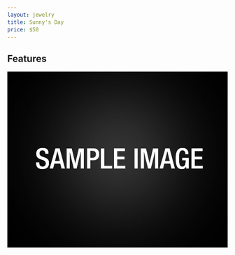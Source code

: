 ```yaml
---
layout: jewelry
title: Sunny's Day
price: $50
---
```


<!-- Paragraphs --->

<!-- H2 -->
## Features

![Sunny's Day](../../images/jewelry/earrings/sample-image.jpg)